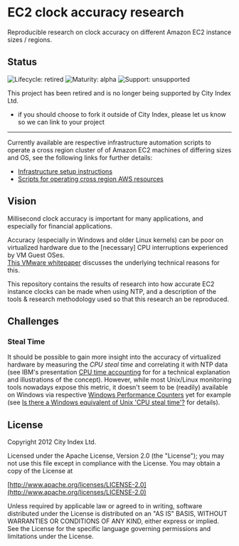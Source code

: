 # EC2 clock accuracy research

Reproducible research on clock accuracy on different Amazon EC2 instance sizes / regions.

## Status

![Lifecycle: retired](https://img.shields.io/badge/lifecycle-retired-blue.svg) ![Maturity: alpha](https://img.shields.io/badge/maturity-alpha-lightgrey.svg) ![Support: unsupported](https://img.shields.io/badge/support-unsupported-yellow.svg)

This project has been retired and is no longer being supported by City Index Ltd.

* if you should choose to fork it outside of City Index, please let us know so we can link to your project

----

Currently available are respective infrastructure automation scripts to operate a cross region cluster of of Amazon EC2 machines 
of differing sizes and OS, see the following links for further details:

* [Infrastructure setup instructions](https://github.com/cityindex/ec2-clock-accuracy-research/tree/master/infrastructure#infrastructure-setup-instructions)
* [Scripts for operating cross region AWS resources](https://github.com/cityindex/ec2-clock-accuracy-research/tree/master/infrastructure/scripts#scripts-for-operating-cross-region-research-resources)

## Vision

Millisecond clock accuracy is important for many applications, and especially for financial applications.

Accuracy (especially in Windows and older Linux kernels) can be poor on virtualized hardware due to the 
[necessary] CPU interruptions experienced by VM Guest OSes.  
[This VMware whitepaper](http://www.vmware.com/files/pdf/Timekeeping-In-VirtualMachines.pdf) discusses the underlying
technical reasons for this.

This repository contains the results of research into how accurate EC2 instance clocks can be made when
using NTP, and a description of the tools & research methodology used so that this research an be reproduced.

## Challenges

### Steal Time

It should be possible to gain more insight into the accuracy of virtualized hardware by measuring the *CPU steal time* 
and correlating it with NTP data (see IBM's presentation 
[CPU time accounting](http://public.dhe.ibm.com/software/dw/linux390/perf/CPU_time_accounting.pdf) for for a technical explanation 
and illustrations of the concept). However, while most Unix/Linux monitoring tools nowadays expose this metric, it doesn't seem to be 
(readily) available on Windows via respective 
[Windows Performance Counters](http://technet.microsoft.com/en-us/library/cc774901%28v=ws.10%29.aspx) yet 
for example (see [Is there a Windows equivalent of Unix 'CPU steal time'?](http://serverfault.com/q/392216/10305) for details).

## License

Copyright 2012 City Index Ltd.

Licensed under the Apache License, Version 2.0 (the "License");
you may not use this file except in compliance with the License.
You may obtain a copy of the License at

  [http://www.apache.org/licenses/LICENSE-2.0](http://www.apache.org/licenses/LICENSE-2.0)

Unless required by applicable law or agreed to in writing, software
distributed under the License is distributed on an "AS IS" BASIS,
WITHOUT WARRANTIES OR CONDITIONS OF ANY KIND, either express or implied.
See the License for the specific language governing permissions and
limitations under the License.
